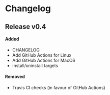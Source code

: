 # Changelog


## Release v0.4

#### Added
- CHANGELOG
- Add GitHub Actions for Linux
- Add GitHub Actions for MacOS
- install/uninstall targets

#### Removed
- Travis CI checks (in favour of GitHub Actions)
